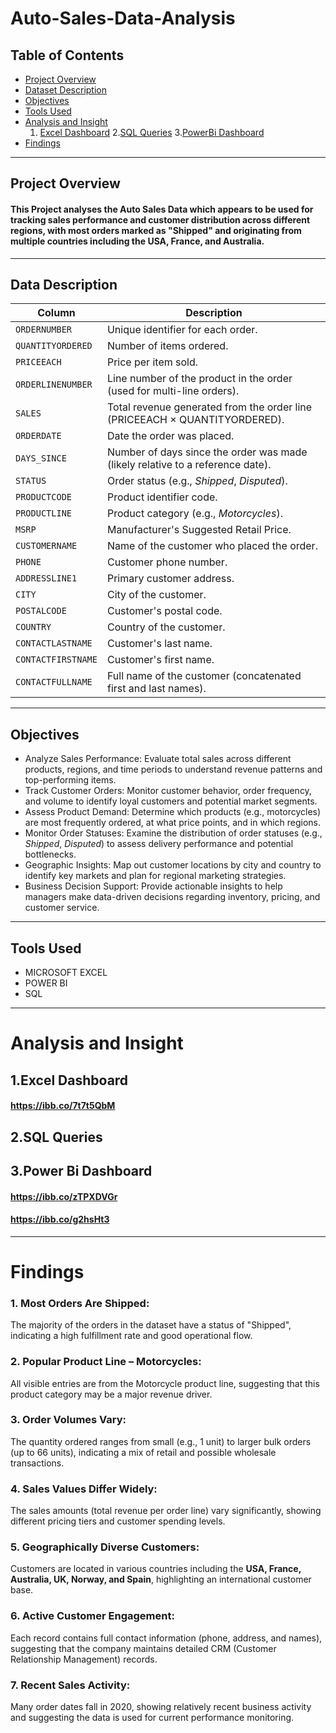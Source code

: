 # Auto-Sales-Data-Analysis
## Table of Contents
+ [Project Overview](#Project-Overview)
+ [Dataset Description](#Dataset-Description)
+ [Objectives](#Objectives)
+ [Tools Used](#Tools-Used)
+ [Analysis and Insight](#Analysis-and-Insight)   
  1. [Excel Dashboard](#excel-dashboard)
2.[SQL Queries](#sql-queries)
3.[PowerBi Dashboard](#PowerBi-Dashboard)
+ [Findings](#Findings)
---
## Project Overview
#### This Project analyses the Auto Sales Data which appears to be used for tracking sales performance and customer distribution across different regions, with most orders marked as "Shipped" and originating from multiple countries including the USA, France, and Australia.
---

## Data Description
|  Column            | Description                                                                    |
| ------------------ | ------------------------------------------------------------------------------ |
| `ORDERNUMBER`      | Unique identifier for each order.                                              |
| `QUANTITYORDERED`  | Number of items ordered.                                                       |
| `PRICEEACH`        | Price per item sold.                                                           |
| `ORDERLINENUMBER`  | Line number of the product in the order (used for multi-line orders).          |
| `SALES`            | Total revenue generated from the order line (PRICEEACH × QUANTITYORDERED).     |
| `ORDERDATE`        | Date the order was placed.                                                     |
| `DAYS_SINCE`       | Number of days since the order was made (likely relative to a reference date). |
| `STATUS`           | Order status (e.g., *Shipped*, *Disputed*).                                    |
| `PRODUCTCODE`      | Product identifier code.                                                       |
| `PRODUCTLINE`      | Product category (e.g., *Motorcycles*).                                        |
| `MSRP`             | Manufacturer's Suggested Retail Price.                                         |
| `CUSTOMERNAME`     | Name of the customer who placed the order.                                     |
| `PHONE`            | Customer phone number.                                                         |
| `ADDRESSLINE1`     | Primary customer address.                                                      |
| `CITY`             | City of the customer.                                                          |
| `POSTALCODE`       | Customer's postal code.                                                        |
| `COUNTRY`          | Country of the customer.                                                       |
| `CONTACTLASTNAME`  | Customer's last name.                                                          |
| `CONTACTFIRSTNAME` | Customer's first name.                                                         |
| `CONTACTFULLNAME`  | Full name of the customer (concatenated first and last names).                 |

---
## Objectives
+ Analyze Sales Performance:
   Evaluate total sales across different products, regions, and time periods to understand revenue patterns and top-performing items.
+ Track Customer Orders:
   Monitor customer behavior, order frequency, and volume to identify loyal customers and potential market segments.
+ Assess Product Demand:
   Determine which products (e.g., motorcycles) are most frequently ordered, at what price points, and in which regions.
+ Monitor Order Statuses:
   Examine the distribution of order statuses (e.g., *Shipped*, *Disputed*) to assess delivery performance and potential bottlenecks.
+ Geographic Insights:
   Map out customer locations by city and country to identify key markets and plan for regional marketing strategies.
+ Business Decision Support:
   Provide actionable insights to help managers make data-driven decisions regarding inventory, pricing, and customer service.
---
## Tools Used
+ MICROSOFT EXCEL
+ POWER BI
+ SQL
---
# Analysis and Insight 
## 1.Excel Dashboard
#### https://ibb.co/7t7t5QbM

## 2.SQL Queries
#### 

## 3.Power Bi Dashboard
#### https://ibb.co/zTPXDVGr
#### https://ibb.co/g2hsHt3
---
# Findings
### 1. Most Orders Are Shipped:
   The majority of the orders in the dataset have a status of "Shipped", indicating a high fulfillment rate and good operational flow.
### 2. Popular Product Line – Motorcycles:
   All visible entries are from the Motorcycle product line, suggesting that this product category may be a major revenue driver.
### 3. Order Volumes Vary:
   The quantity ordered ranges from small (e.g., 1 unit) to larger bulk orders (up to 66 units), indicating a mix of retail and possible wholesale transactions.
### 4. Sales Values Differ Widely:
   The sales amounts (total revenue per order line) vary significantly, showing different pricing tiers and customer spending levels.
### 5. Geographically Diverse Customers:
   Customers are located in various countries including the **USA, France, Australia, UK, Norway, and Spain**, highlighting an international customer base.
### 6. Active Customer Engagement:
   Each record contains full contact information (phone, address, and names), suggesting that the company maintains detailed CRM (Customer Relationship Management) records.
### 7. Recent Sales Activity:
   Many order dates fall in 2020, showing relatively recent business activity and suggesting the data is used for current performance monitoring.




